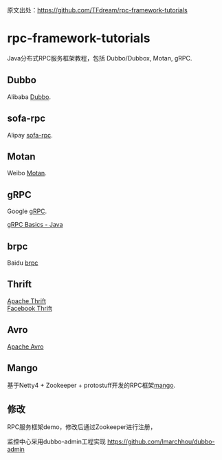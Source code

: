 原文出处：https://github.com/TFdream/rpc-framework-tutorials

# rpc-framework-tutorials
Java分布式RPC服务框架教程，包括 Dubbo/Dubbox, Motan, gRPC.

## Dubbo
Alibaba [Dubbo](https://github.com/alibaba/dubbo).

## sofa-rpc
Alipay [sofa-rpc](https://github.com/alipay/sofa-rpc).

## Motan
Weibo [Motan](https://github.com/weibocom/motan).

## gRPC
Google [gRPC](http://grpc.io).

[gRPC Basics - Java](https://grpc.io/docs/tutorials/basic/java.html)

## brpc
Baidu [brpc](https://github.com/brpc/brpc)

## Thrift
[Apache Thrift](https://thrift.apache.org/)
<br>
[Facebook Thrift](https://github.com/facebook/fbthrift)

## Avro
[Apache Avro](https://avro.apache.org/)

## Mango
基于Netty4 + Zookeeper + protostuff开发的RPC框架[mango](https://github.com/TFdream/mango).

## 修改
RPC服务框架demo，修改后通过Zookeeper进行注册，

监控中心采用dubbo-admin工程实现 https://github.com/lmarchhou/dubbo-admin


